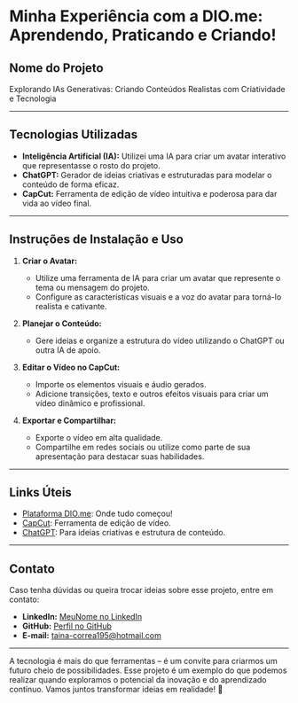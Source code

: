 # Minha Experiência com a DIO.me: Aprendendo, Praticando e Criando!

## Nome do Projeto
Explorando IAs Generativas: Criando Conteúdos Realistas com Criatividade e Tecnologia

---

## Tecnologias Utilizadas

- **Inteligência Artificial (IA):** Utilizei uma IA para criar um avatar interativo que representasse o rosto do projeto.
- **ChatGPT:** Gerador de ideias criativas e estruturadas para modelar o conteúdo de forma eficaz.
- **CapCut:** Ferramenta de edição de vídeo intuitiva e poderosa para dar vida ao vídeo final.

---

## Instruções de Instalação e Uso

1. **Criar o Avatar:**
   - Utilize uma ferramenta de IA para criar um avatar que represente o tema ou mensagem do projeto.
   - Configure as características visuais e a voz do avatar para torná-lo realista e cativante.

2. **Planejar o Conteúdo:**
   - Gere ideias e organize a estrutura do vídeo utilizando o ChatGPT ou outra IA de apoio.

3. **Editar o Vídeo no CapCut:**
   - Importe os elementos visuais e áudio gerados.
   - Adicione transições, texto e outros efeitos visuais para criar um vídeo dinâmico e profissional.

4. **Exportar e Compartilhar:**
   - Exporte o vídeo em alta qualidade.
   - Compartilhe em redes sociais ou utilize como parte de sua apresentação para destacar suas habilidades.

---

## Links Úteis

- [Plataforma DIO.me](https://www.dio.me/): Onde tudo começou!
- [CapCut](https://www.capcut.com/): Ferramenta de edição de vídeo.
- [ChatGPT](https://openai.com/chatgpt/): Para ideias criativas e estrutura de conteúdo.

---

## Contato

Caso tenha dúvidas ou queira trocar ideias sobre esse projeto, entre em contato:
- **LinkedIn:** [MeuNome no LinkedIn](https://linkedin.com/in/tainá-corrêa-759459210)
- **GitHub:** [Perfil no GitHub](https://github.com/Taina-Dev)
- **E-mail:** taina-correa195@hotmail.com

---

A tecnologia é mais do que ferramentas – é um convite para criarmos um futuro cheio de possibilidades. Esse projeto é um exemplo do que podemos realizar quando exploramos o potencial da inovação e do aprendizado contínuo. Vamos juntos transformar ideias em realidade! 🚀
